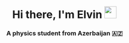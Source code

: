 <h1 align="center">Hi there, I'm Elvin</a> 
<img src="https://github.com/blackcater/blackcater/raw/main/images/Hi.gif" height="32"/></h1>
<h3 align="center">A physics student from Azerbaijan 🇦🇿</h3>
